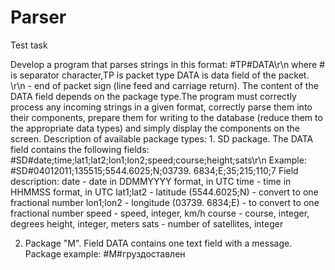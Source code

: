 # Parser
Test task 

Develop a program that parses strings in this format:
#TP#DATA\r\n
where # is separator character,TP is packet type
DATA is data field of the packet.
\r\n - end of packet sign (line feed and carriage return).
The content of the DATA field depends on the package type.The program must correctly process any incoming strings in a given format, correctly parse them into their components, prepare them for writing to the database (reduce them to the appropriate data types) and simply display the components on the screen.
Description of available package types: 1. SD package. The DATA field contains the following fields:
#SD#date;time;lat1;lat2;lon1;lon2;speed;course;height;sats\r\n 
Example: #SD#04012011;135515;5544.6025;N;03739. 6834;E;35;215;110;7 
Field description: date - date in DDMMYYYY format, in UTC time - time in HHMMSS format, in UTC 
lat1;lat2 - latitude (5544.6025;N) - convert to one fractional number 
lon1;lon2 - longitude (03739. 6834;E) - to convert to one fractional number
speed - speed, integer, km/h 
course - course, integer, 
degrees height, integer, 
meters sats - number of satellites, integer 

2. Package "M". Field DATA contains one text field with a message. 
Package example: #M#груздоставлен
